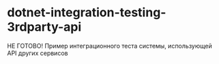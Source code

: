 # dotnet-integration-testing-3rdparty-api
НЕ ГОТОВО! Пример интеграционного теста системы, использующей API других сервисов
